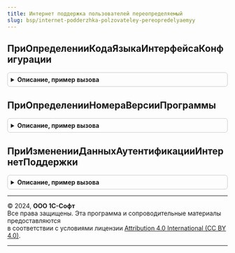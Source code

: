 ```yaml
---
title: Интернет поддержка пользователей переопределяемый
slug: bsp/internet-podderzhka-polzovateley-pereopredelyaemyy
---
```



## ПриОпределенииКодаЯзыкаИнтерфейсаКонфигурации
<details style="margin: 1em 0; padding: 0.5em; border: 1px solid #ccc; border-radius: 6px;">

<summary style="font-weight: bold; cursor: pointer;">Описание, пример вызова</summary>

```bsl

// В процедуре заполняется код языка интерфейса конфигурации (Метаданные.Языки),
// который передается сервисам Интернет-поддержки.
// Код языка заполняется в формате ISO-639-1.
// Если коды языков интерфейса конфигурации определены в формате ISO-639-1,
// тогда тело метода заполнять не нужно.
//
// Параметры:
//	КодЯзыка - Строка - в параметре передается код языка, указанный в
//		Метаданные.Языки;
//	КодЯзыкаВФорматеISO639_1 - Строка - в параметре возвращается
//		код языка в формате ISO-639-1.
//
// Пример:
//	Если КодЯзыка = "rus" Тогда
//		КодЯзыкаВФорматеISO639_1 = "ru";
//	ИначеЕсли КодЯзыка = "english" Тогда
//		КодЯзыкаВФорматеISO639_1 = "en";
//	КонецЕсли;
//
//@skip-warning
Процедура ПриОпределенииКодаЯзыкаИнтерфейсаКонфигурации(КодЯзыка, КодЯзыкаВФорматеISO639_1) Экспорт
```

Пример вызова
```bsl
ИнтернетПоддержкаПользователейПереопределяемый.ПриОпределенииКодаЯзыкаИнтерфейсаКонфигурации(КодЯзыка, КодЯзыкаВФорматеISO639_1) 
```
</details>

## ПриОпределенииНомераВерсииПрограммы
<details style="margin: 1em 0; padding: 0.5em; border: 1px solid #ccc; border-radius: 6px;">

<summary style="font-weight: bold; cursor: pointer;">Описание, пример вызова</summary>

```bsl

// В процедуре необходимо указать номер версии программы, который будет
//  передаваться в сервисы Интернет-поддержки пользователей. Если номер версии
// не указан, информация будет получена из свойств метаданных конфигурации.
//
// Параметры:
//  ВерсияПрограммы - Строка - номер версии программы.
//
// Пример:
//	КомпонентыВерсии = СтроковыеФункцииКлиентСервер.РазложитьСтрокуВМассивПодстрок(ВерсияПрограммы, "/");
//	Если ВерсияПрограммы.Количество() > 0 Тогда
//		ВерсияПрограммы = КомпонентыВерсии[0];
//	КонецЕсли;
//
//@skip-warning
Процедура ПриОпределенииНомераВерсииПрограммы(ВерсияПрограммы) Экспорт
```

Пример вызова
```bsl
ИнтернетПоддержкаПользователейПереопределяемый.ПриОпределенииНомераВерсииПрограммы(ВерсияПрограммы) 
```
</details>

## ПриИзмененииДанныхАутентификацииИнтернетПоддержки
<details style="margin: 1em 0; padding: 0.5em; border: 1px solid #ccc; border-radius: 6px;">

<summary style="font-weight: bold; cursor: pointer;">Описание, пример вызова</summary>

```bsl

// Реализует обработку события сохранения в информационной базе данных
// аутентификации пользователя Интернет-поддержки - логина и пароля
// для подключения к сервисам Интернет-поддержки.
//
// Параметры:
//  ДанныеПользователя - Структура, Неопределено - структура с полями. Если в метод передано значение
//                       Неопределено, данные аутентификации были удалены.
//    * Логин - Строка - логин пользователя;
//    * Пароль - Строка - пароль пользователя;
//
//@skip-warning
Процедура ПриИзмененииДанныхАутентификацииИнтернетПоддержки(ДанныеПользователя) Экспорт
```

Пример вызова
```bsl
ИнтернетПоддержкаПользователейПереопределяемый.ПриИзмененииДанныхАутентификацииИнтернетПоддержки(ДанныеПользователя) 
```
</details>

---

© 2024, **ООО 1С-Софт**  
Все права защищены. Эта программа и сопроводительные материалы предоставляются  
в соответствии с условиями лицензии [Attribution 4.0 International (CC BY 4.0)](https://creativecommons.org/licenses/by/4.0/legalcode).

---
